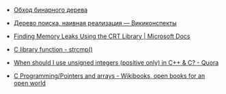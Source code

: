 ﻿- [Обход бинарного дерева](http://crypto.hut2.ru/obhoddereva.html)
- [Дерево поиска, наивная реализация — Викиконспекты](https://neerc.ifmo.ru/wiki/index.php?title=Дерево_поиска,_наивная_реализация)

- [Finding Memory Leaks Using the CRT Library | Microsoft Docs](https://docs.microsoft.com/en-us/previous-versions/visualstudio/visual-studio-2010/x98tx3cf(v=vs.100))

- [C library function - strcmp()](https://www.tutorialspoint.com/c_standard_library/c_function_strcmp.htm)

- [When should I use unsigned integers (positive only) in C++ &amp; C? - Quora](https://www.quora.com/When-should-I-use-unsigned-integers-positive-only-in-C++-C)

- [C Programming/Pointers and arrays - Wikibooks, open books for an open world](https://en.wikibooks.org/wiki/C_Programming/Pointers_and_arrays)
